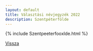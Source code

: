 ```yaml
---
layout: default
title: Választási névjegyzék 2022
description: Szentpéterfölde
---
```


{% include Szentpeeterfooxlde.html %}

[Vissza](./)